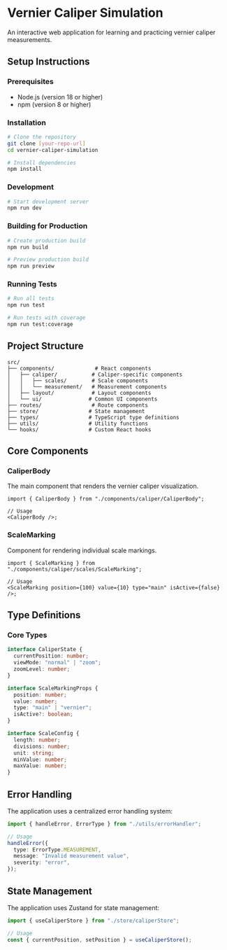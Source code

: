 # Vernier Caliper Simulation

An interactive web application for learning and practicing vernier caliper measurements.

## Setup Instructions

### Prerequisites

- Node.js (version 18 or higher)
- npm (version 8 or higher)

### Installation

```bash
# Clone the repository
git clone [your-repo-url]
cd vernier-caliper-simulation

# Install dependencies
npm install
```

### Development

```bash
# Start development server
npm run dev
```

### Building for Production

```bash
# Create production build
npm run build

# Preview production build
npm run preview
```

### Running Tests

```bash
# Run all tests
npm run test

# Run tests with coverage
npm run test:coverage
```

## Project Structure

```
src/
├── components/             # React components
│   ├── caliper/           # Caliper-specific components
│   │   ├── scales/        # Scale components
│   │   └── measurement/   # Measurement components
│   ├── layout/            # Layout components
│   └── ui/               # Common UI components
├── routes/                # Route components
├── store/                # State management
├── types/                # TypeScript type definitions
├── utils/                # Utility functions
└── hooks/                # Custom React hooks
```

## Core Components

### CaliperBody

The main component that renders the vernier caliper visualization.

```tsx
import { CaliperBody } from "./components/caliper/CaliperBody";

// Usage
<CaliperBody />;
```

### ScaleMarking

Component for rendering individual scale markings.

```tsx
import { ScaleMarking } from "./components/caliper/scales/ScaleMarking";

// Usage
<ScaleMarking position={100} value={10} type="main" isActive={false} />;
```

## Type Definitions

### Core Types

```typescript
interface CaliperState {
  currentPosition: number;
  viewMode: "normal" | "zoom";
  zoomLevel: number;
}

interface ScaleMarkingProps {
  position: number;
  value: number;
  type: "main" | "vernier";
  isActive?: boolean;
}

interface ScaleConfig {
  length: number;
  divisions: number;
  unit: string;
  minValue: number;
  maxValue: number;
}
```

## Error Handling

The application uses a centralized error handling system:

```typescript
import { handleError, ErrorType } from "./utils/errorHandler";

// Usage
handleError({
  type: ErrorType.MEASUREMENT,
  message: "Invalid measurement value",
  severity: "error",
});
```

## State Management

The application uses Zustand for state management:

```typescript
import { useCaliperStore } from "./store/caliperStore";

// Usage
const { currentPosition, setPosition } = useCaliperStore();
```
